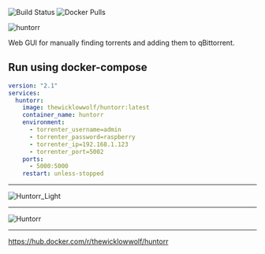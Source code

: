 ![Build Status](https://github.com/TheWicklowWolf/Huntorr/actions/workflows/main.yml/badge.svg)
![Docker Pulls](https://img.shields.io/docker/pulls/thewicklowwolf/huntorr.svg)

<p align="center">
  
![huntorr](https://github.com/TheWicklowWolf/Huntorr/assets/111055425/792f991c-b202-436c-a6d9-4f8244e24c17)

</p>


Web GUI for manually finding torrents and adding them to qBittorrent.


## Run using docker-compose

```yaml
version: "2.1"
services:
  huntorr:
    image: thewicklowwolf/huntorr:latest
    container_name: huntorr
    environment:
      - torrenter_username=admin
      - torrenter_password=raspberry
      - torrenter_ip=192.168.1.123
      - torrenter_port=5002
    ports:
      - 5000:5000
    restart: unless-stopped
```

---

![Huntorr_Light](https://github.com/TheWicklowWolf/Huntorr/assets/111055425/6c852963-7bb7-4eca-b5c2-65becb2e7fd2)

---

![Huntorr](https://github.com/TheWicklowWolf/Huntorr/assets/111055425/a3ab3f53-6857-42a4-995f-fbada2718fd3)

---

https://hub.docker.com/r/thewicklowwolf/huntorr
